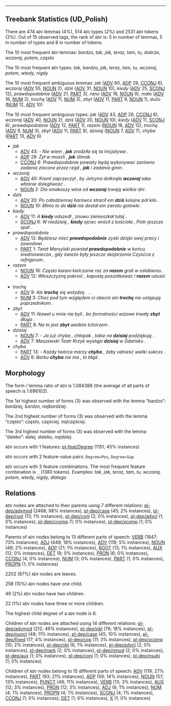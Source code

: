 

--------------------------------------------------------------------------------

## Treebank Statistics (UD_Polish)

There are 474 `ADV` lemmas (4%), 514 `ADV` types (2%) and 2531 `ADV` tokens (3%).
Out of 15 observed tags, the rank of `ADV` is: 5 in number of lemmas, 5 in number of types and 8 in number of tokens.

The 10 most frequent `ADV` lemmas: <em>bardzo, tak, jak, teraz, tam, tu, dobrze, wczoraj, potem, często</em>

The 10 most frequent `ADV` types:  <em>tak, bardzo, jak, teraz, tam, tu, wczoraj, potem, wtedy, nigdy</em>

The 10 most frequent ambiguous lemmas: <em>jak</em> ([ADV]() 80, [ADP]() 29, [CCONJ]() 6), <em>wczoraj</em> ([ADV]() 55, [NOUN]() 2), <em>dziś</em> ([ADV]() 31, [NOUN]() 10), <em>kiedy</em> ([ADV]() 25, [SCONJ]() 12), <em>prawdopodobnie</em> ([ADV]() 21, [PART]() 3), <em>rano</em> ([ADV]() 18, [NOUN]() 9), <em>mało</em> ([ADV]() 16, [NUM]() 2), <em>trochę</em> ([ADV]() 11, [NUM]() 3), <em>zbyt</em> ([ADV]() 11, [PART]() 9, [NOUN]() 1), <em>dużo</em> ([NUM]() 12, [ADV]() 10)

The 10 most frequent ambiguous types:  <em>jak</em> ([ADV]() 43, [ADP]() 28, [CCONJ]() 6), <em>wczoraj</em> ([ADV]() 40, [NOUN]() 2), <em>dziś</em> ([ADV]() 20, [NOUN]() 10), <em>kiedy</em> ([ADV]() 11, [SCONJ]() 6), <em>prawdopodobnie</em> ([ADV]() 12, [PART]() 1), <em>razem</em> ([NOUN]() 18, [ADV]() 12), <em>trochę</em> ([ADV]() 9, [NUM]() 3), <em>zbyt</em> ([ADV]() 11, [PART]() 8), <em>dzisiaj</em> ([NOUN]() 7, [ADV]() 7), <em>chyba</em> ([PART]() 13, [ADV]() 6)


* <em>jak</em>
  * [ADV]() 43: <em>- Nie wiem , <b>jak</b> zrodziła się ta inicjatywa .</em>
  * [ADP]() 28: <em>Żył w muszli , <b>jak</b> ślimak .</em>
  * [CCONJ]() 6: <em>Prawdopodobnie powiaty będą wykonywać zarówno zadania zlecone przez rząd , <b>jak</b> i zadania gmin .</em>
* <em>wczoraj</em>
  * [ADV]() 40: <em>Kreml zaprzeczył , by Jelcyna dotknęła <b>wczoraj</b> taka właśnie dolegliwość .</em>
  * [NOUN]() 2: <em>Dla smakoszy wina od <b>wczoraj</b> trwają wielkie dni .</em>
* <em>dziś</em>
  * [ADV]() 20: <em>Po całodziennej harówce stracił em <b>dziś</b> kolejne pół kilo .</em>
  * [NOUN]() 10: <em>Mimo to do <b>dziś</b> nie dostał em zwrotu gotówki .</em>
* <em>kiedy</em>
  * [ADV]() 11: <em>A <b>kiedy</b> odszedł , znowu zamieszkał tutaj .</em>
  * [SCONJ]() 6: <em>W niedzielę , <b>kiedy</b> ojciec wrócił z kościoła , Piotr jeszcze spał .</em>
* <em>prawdopodobnie</em>
  * [ADV]() 12: <em>Będziesz mieć <b>prawdopodobnie</b> zyski dzięki swej pracy i zawodowi .</em>
  * [PART]() 1: <em>Tarot Marsylski powstał <b>prawdopodobnie</b> w końcu średniowiecza , gdy świeże były jeszcze skojarzenia Czyśćca z refrigerum .</em>
* <em>razem</em>
  * [NOUN]() 18: <em>Często karani kielczanie raz za <b>razem</b> grali w osłabieniu .</em>
  * [ADV]() 12: <em>Włoszczyznę pokroić , kapustę poszatkować i <b>razem</b> udusić .</em>
* <em>trochę</em>
  * [ADV]() 9: <em>Ale <b>trochę</b> się wstydzę . . .</em>
  * [NUM]() 3: <em>Choć pod tym względem ci obecni ani <b>trochę</b> nie ustępują poprzednikom .</em>
* <em>zbyt</em>
  * [ADV]() 11: <em>Nawet u mnie nie byli , bo formalności wizowe trwały <b>zbyt</b> długo .</em>
  * [PART]() 8: <em>Na to jest <b>zbyt</b> wielkim tchórzem .</em>
* <em>dzisiaj</em>
  * [NOUN]() 7: <em>- Ja już chyba , chłopak , tobie na <b>dzisiaj</b> podziękuję .</em>
  * [ADV]() 7: <em>Maszewski Teatr Krzyk wystąpi <b>dzisiaj</b> w Gdańsku .</em>
* <em>chyba</em>
  * [PART]() 13: <em>- Każdy twórca marzy <b>chyba</b> , żeby odnieść wielki sukces .</em>
  * [ADV]() 6: <em>Barku <b>chyba</b> nie ma , to błąd .</em>

## Morphology

The form / lemma ratio of `ADV` is 1.084388 (the average of all parts of speech is 1.696102).

The 1st highest number of forms (3) was observed with the lemma “bardzo”: <em>bardziej, bardzo, najbardziej</em>.

The 2nd highest number of forms (3) was observed with the lemma “często”: <em>często, częściej, najczęściej</em>.

The 3rd highest number of forms (3) was observed with the lemma “daleko”: <em>dalej, daleko, najdalej</em>.

`ADV` occurs with 1 features: [pl-feat/Degree]() (1151; 45% instances)

`ADV` occurs with 2 feature-value pairs: `Degree=Pos`, `Degree=Sup`

`ADV` occurs with 3 feature combinations.
The most frequent feature combination is `_` (1380 tokens).
Examples: <em>tak, jak, teraz, tam, tu, wczoraj, potem, wtedy, nigdy, dlatego</em>


## Relations

`ADV` nodes are attached to their parents using 7 different relations: [pl-dep/advmod]() (2468; 98% instances), [pl-dep/case]() (45; 2% instances), [pl-dep/root]() (13; 1% instances), [pl-dep/conj]() (2; 0% instances), [pl-dep/advcl]() (1; 0% instances), [pl-dep/ccomp]() (1; 0% instances), [pl-dep/xcomp]() (1; 0% instances)

Parents of `ADV` nodes belong to 13 different parts of speech: [VERB]() (1847; 73% instances), [ADJ]() (449; 18% instances), [ADV]() (119; 5% instances), [NOUN]() (46; 2% instances), [ADP]() (21; 1% instances), [ROOT]() (13; 1% instances), [AUX]() (12; 0% instances), [DET]() (9; 0% instances), [PRON]() (6; 0% instances), [CCONJ]() (4; 0% instances), [NUM]() (3; 0% instances), [PART]() (1; 0% instances), [PROPN]() (1; 0% instances)

2202 (87%) `ADV` nodes are leaves.

258 (10%) `ADV` nodes have one child.

49 (2%) `ADV` nodes have two children.

22 (1%) `ADV` nodes have three or more children.

The highest child degree of a `ADV` node is 6.

Children of `ADV` nodes are attached using 14 different relations: [pl-dep/advmod]() (212; 49% instances), [pl-dep/obl]() (76; 18% instances), [pl-dep/punct]() (48; 11% instances), [pl-dep/case]() (45; 10% instances), [pl-dep/fixed]() (17; 4% instances), [pl-dep/cop]() (11; 3% instances), [pl-dep/xcomp]() (10; 2% instances), [pl-dep/obj]() (6; 1% instances), [pl-dep/advcl]() (2; 0% instances), [pl-dep/mark]() (2; 0% instances), [pl-dep/nmod]() (2; 0% instances), [pl-dep/aux]() (1; 0% instances), [pl-dep/conj]() (1; 0% instances), [pl-dep/nsubj]() (1; 0% instances)

Children of `ADV` nodes belong to 15 different parts of speech: [ADV]() (119; 27% instances), [PART]() (93; 21% instances), [ADP]() (59; 14% instances), [NOUN]() (57; 13% instances), [PUNCT]() (48; 11% instances), [VERB]() (13; 3% instances), [AUX]() (12; 3% instances), [PRON]() (12; 3% instances), [ADJ]() (6; 1% instances), [NUM]() (4; 1% instances), [PROPN]() (4; 1% instances), [SCONJ]() (4; 1% instances), [CCONJ]() (1; 0% instances), [DET]() (1; 0% instances), [X]() (1; 0% instances)

